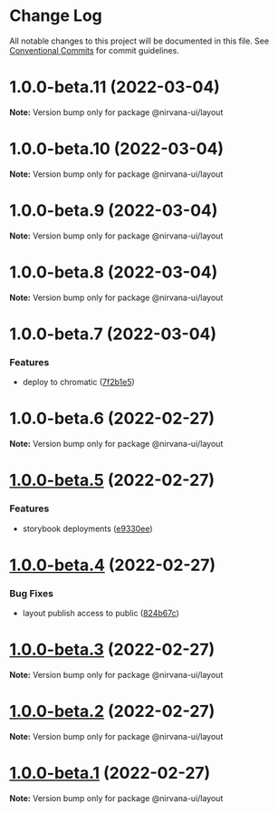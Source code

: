 # Change Log

All notable changes to this project will be documented in this file.
See [Conventional Commits](https://conventionalcommits.org) for commit guidelines.

# 1.0.0-beta.11 (2022-03-04)

**Note:** Version bump only for package @nirvana-ui/layout

# 1.0.0-beta.10 (2022-03-04)

**Note:** Version bump only for package @nirvana-ui/layout

# 1.0.0-beta.9 (2022-03-04)

**Note:** Version bump only for package @nirvana-ui/layout

# 1.0.0-beta.8 (2022-03-04)

**Note:** Version bump only for package @nirvana-ui/layout

# 1.0.0-beta.7 (2022-03-04)

### Features

- deploy to chromatic ([7f2b1e5](https://github.com/QuentinGuenther/nirvana-ui/commit/7f2b1e5ee74f2b96330fc75b2ee237fec686fe14))

# 1.0.0-beta.6 (2022-02-27)

**Note:** Version bump only for package @nirvana-ui/layout

# [1.0.0-beta.5](https://github.com/QuentinGuenther/nirvana-ui/compare/v1.0.0-beta.4...v1.0.0-beta.5) (2022-02-27)

### Features

- storybook deployments ([e9330ee](https://github.com/QuentinGuenther/nirvana-ui/commit/e9330eeff31eed87984fbb485204c4c09a2dff9a))

# [1.0.0-beta.4](https://github.com/QuentinGuenther/nirvana-ui/compare/v1.0.0-beta.3...v1.0.0-beta.4) (2022-02-27)

### Bug Fixes

- layout publish access to public ([824b67c](https://github.com/QuentinGuenther/nirvana-ui/commit/824b67c1f38aed25515898875f910bc67a4d5eb0))

# [1.0.0-beta.3](https://github.com/QuentinGuenther/nirvana-ui/compare/v1.0.0-beta.2...v1.0.0-beta.3) (2022-02-27)

**Note:** Version bump only for package @nirvana-ui/layout

# [1.0.0-beta.2](https://github.com/QuentinGuenther/nirvana-ui/compare/v1.0.0-beta.1...v1.0.0-beta.2) (2022-02-27)

**Note:** Version bump only for package @nirvana-ui/layout

# [1.0.0-beta.1](https://github.com/QuentinGuenther/nirvana-ui/compare/v1.0.0...v1.0.0-beta.1) (2022-02-27)

**Note:** Version bump only for package @nirvana-ui/layout
